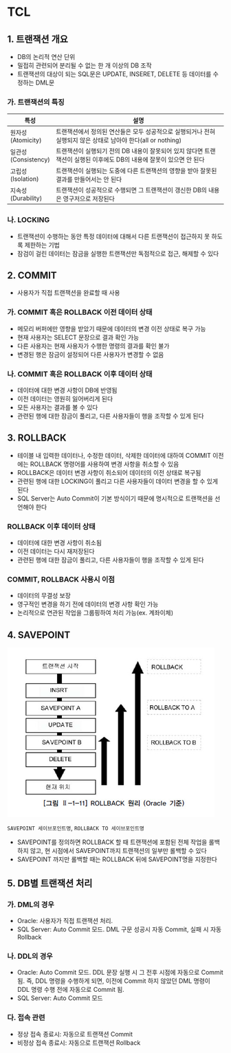 TCL
========

## 1. 트랜잭션 개요

- DB의 논리적 연산 단위
- 밀접히 관련되어 분리될 수 없는 한 개 이상의 DB 조작
- 트랜잭션의 대상이 되는 SQL문은 UPDATE, INSERET, DELETE 등 데이터를 수정하는 DML문


### 가. 트랜잭션의 특징

| 특성 | 설명 |
|-|-|
| 원자성<br>(Atomicity)| 트랜잭션에서 정의된 연산들은 모두 성공적으로 실행되거나 전혀 실행되지 않은 상태로 남아야 한다(all or nothing) |
| 일관성<br>(Consistency) | 트랜잭션이 실행되기 전의 DB 내용이 잘못되어 있지 않다면 트랜잭션이 실행된 이후에도 DB의 내용에 잘못이 있으면 안 된다 |
| 고립성<br>(Isolation) | 트랜잭션이 실행되는 도중에 다른 트랜잭션의 영향을 받아 잘못된 결과를 만들어서는 안 된다 |
| 지속성<br>(Durability) | 트랜잭션이 성공적으로 수행되면 그 트랜잭션이 갱신한 DB의 내용은 영구저으로 저장된다 |


### 나. LOCKING

- 트랜잭션이 수행하는 동안 특정 데이터에 대해서 다른 트랜잭션이 접근하지 못 하도록 제한하는 기법
- 잠검이 걸린 데이터는 잠금을 실행한 트랜잭션만 독점적으로 접근, 해제할 수 있다


## 2. COMMIT

- 사용자가 직접 트랜잭션을 완료할 때 사용

### 가. COMMIT 혹은 ROLLBACK 이전 데이터 상태
- 메모리 버퍼에만 영향을 받았기 때문에 데이터의 변경 이전 상태로 복구 가능
- 현재 사용자는 SELECT 문장으로 결과 확인 가능
- 다른 사용자는 현재 사용자가 수행한 명령의 결과를 확인 불가
- 변경된 행은 잠금이 설정되어 다른 사용자가 변경할 수 없음

### 나. COMMIT 혹은 ROLLBACK 이후 데이터 상태
- 데이터에 대한 변경 사항이 DB에 반영됨
- 이전 데이터는 영원히 잃어버리게 된다
- 모든 사용자는 결과를 볼 수 있다
- 관련된 행에 대한 잠금이 풀리고, 다른 사용자들이 행을 조작할 수 있게 된다


## 3. ROLLBACK

- 테이블 내 입력한 데이터나, 수정한 데이터, 삭제한 데이터에 대하여 COMMIT 이전에는 ROLLBACK 명령어를 사용하여 변경 사항을 취소할 수 있음
- ROLLBACK은 데이터 변경 사항이 취소되어 데이터의 이전 상태로 복구됨
- 관련된 행에 대한 LOCKING이 풀리고 다른 사용자들이 데이터 변경을 할 수 있게 된다
- SQL Server는 Auto Commit이 기본 방식이기 때문에 명시적으로 트랜잭션을 선언해야 한다


### ROLLBACK 이후 데이터 상태
- 데이터에 대한 변경 사항이 취소됨
- 이전 데이터는 다시 재저장된다
- 관련된 행에 대한 잠금이 풀리고, 다른 사용자들이 행을 조작할 수 있게 된다


### COMMIT, ROLLBACK 사용시 이점

- 데이터의 무결성 보장
- 영구적인 변경을 하기 전에 데이터의 변경 사항 확인 가능
- 논리적으로 연관된 작업을 그룹핑하여 처리 가능(ex. 계좌이체)


## 4. SAVEPOINT

![rollback](../../../img/sql/rollback.jpg)

`SAVEPOINT 세이브포인트명`, `ROLLBACK TO 세이브포인트명`

- SAVEPOINT를 정의하면 ROLLBACK 할 때 트랜잭션에 포함된 전체 작업을 롤백하지 않고, 현 시점에서 SAVEPOINT까지 트랜잭션의 일부만 롤백할 수 있다
- SAVEPOINT 까지만 롤백할 때는 ROLLBACK 뒤에 SAVEPOINT명을 지정한다


## 5. DB별 트랜잭션 처리

### 가. DML의 경우
- Oracle: 사용자가 직접 트랜잭션 처리.
- SQL Server: Auto Commit 모드. DML 구문 성공시 자동 Commit, 실패 시 자동 Rollback

### 나. DDL의 경우
- Oracle: Auto Commit 모드. DDL 문장 실행 시 그 전후 시점에 자동으로 Commit 됨. 즉, DDL 명령을 수행하게 되면, 이전에 Commit 하지 않았던 DML 명령이 DDL 명령 수행 전에 자동으로 Commit 됨.
- SQL Server: Auto Commit 모드

### 다. 접속 관련
- 정상 접속 종료시: 자동으로 트랜잭션 Commit
- 비정상 접속 종료시: 자동으로 트랜잭션 Rollback
